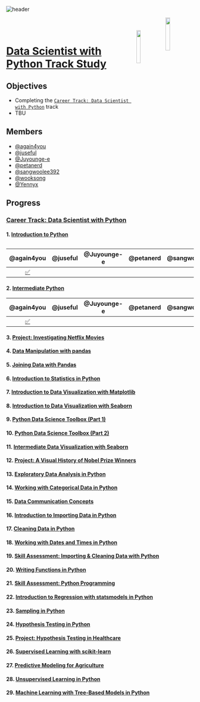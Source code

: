 ![header](https://capsule-render.vercel.app/api?type=waving&color=65FF8F&height=300&section=header&text=We%20are%20studying%20on%20datacamp&fontSize=50&fontColor=222&desc=Powered%20by%20Pseudo%20Lab&descAlignY=35&descAlign=78)

<a href="https://www.datacamp.com/"><img align="right" src="images/datacamp-svg-logo.svg" width=15%/></a>
<br>
<br>
<a href="https://pseudo-lab.com/Pseudo-Lab-c42db6652c1b45c3ba4bfe157c70cf09"><img align=right src = "https://pseudo-lab.com/image/https%3A%2F%2Fs3-us-west-2.amazonaws.com%2Fsecure.notion-static.com%2F6a262cae-5831-4cb2-8534-4b50fddc91e1%2F____(1).png?table=block&id=c42db665-2c1b-45c3-ba4b-fe157c70cf09&spaceId=333f96cf-396d-45ff-8331-232d41bd4d55&width=250&userId=&cache=v2" width=15%></a>

# [Data Scientist with Python Track Study](https://pseudo-lab.com/Data-Scientist-with-Python-Track-Study-18a8d227e5f1441fa981205aa3204089?pvs=25)

## Objectives

- Completing the [```Career Track: Data Scientist with Python```](https://app.datacamp.com/learn/career-tracks/data-scientist-with-python?version=8) track
- TBU

## Members

- [@again4you](https://github.com/again4you)
- [@juseful](https://github.com/juseful)
- [@Juyounge-e](https://github.com/Juyounge-e)
- [@petanerd](https://github.com/petanerd)
- [@sangwoolee392](https://github.com/sangwoolee392)
- [@wooksong](https://github.com/wooksong)
- [@Yennyx](https://github.com/Yennyx)

## Progress

### [Career Track: Data Scientist with Python](https://app.datacamp.com/learn/career-tracks/data-scientist-with-python?version=8)

#### 1. [Introduction to Python](https://www.datacamp.com/courses/intro-to-python-for-data-science)

|  @again4you | @juseful | @Juyounge-e | @petanerd| @sangwoolee392 | @wooksong | @Yennyx |
| :--: | :--: | :--: | :--: | :--: | :--: | :--: |
| [✅](https://www.datacamp.com/completed/statement-of-accomplishment/course/73723c6abbe22d0b28800c0f8b897af01f2ba411) |  |  |  |  | [✅](https://www.datacamp.com/completed/statement-of-accomplishment/course/afd38d0fa35d53bba4f7eb1335e8216f15fbe813) |  |

#### 2. [Intermediate Python](https://www.datacamp.com/courses/intermediate-python)

|  @again4you | @juseful | @Juyounge-e | @petanerd| @sangwoolee392 | @wooksong | @Yennyx |
| :--: | :--: | :--: | :--: | :--: | :--: | :--: |
| [✅](https://www.datacamp.com/completed/statement-of-accomplishment/course/73723c6abbe22d0b28800c0f8b897af01f2ba411) |  |  |  |  |  |  |

#### 3. [Project: Investigating Netflix Movies](https://www.datacamp.com/projects/1674)

#### 4. [Data Manipulation with pandas](https://www.datacamp.com/courses/data-manipulation-with-pandas)

#### 5. [Joining Data with Pandas](https://www.datacamp.com/courses/joining-data-with-pandas)

#### 6. [Introduction to Statistics in Python](https://www.datacamp.com/courses/introduction-to-statistics-in-python)

#### 7. [Introduction to Data Visualization with Matplotlib](https://www.datacamp.com/courses/introduction-to-data-visualization-with-matplotlib)

#### 8. [Introduction to Data Visualization with Seaborn](https://app.datacamp.com/learn/courses/introduction-to-data-visualization-with-seaborn)

#### 9. [Python Data Science Toolbox (Part 1)](https://www.datacamp.com/courses/python-data-science-toolbox-part-1)

#### 10. [Python Data Science Toolbox (Part 2)](https://www.datacamp.com/courses/python-data-science-toolbox-part-2)

#### 11. [Intermediate Data Visualization with Seaborn](https://www.datacamp.com/courses/intermediate-data-visualization-with-seaborn)

#### 12. [Project: A Visual History of Nobel Prize Winners](https://app.datacamp.com/learn/projects/441)

#### 13. [Exploratory Data Analysis in Python](https://app.datacamp.com/learn/courses/exploratory-data-analysis-in-python)

#### 14. [Working with Categorical Data in Python](https://app.datacamp.com/learn/courses/working-with-categorical-data-in-python)

#### 15. [Data Communication Concepts](https://app.datacamp.com/learn/courses/data-communication-concepts)

#### 16. [Introduction to Importing Data in Python](https://www.datacamp.com/courses/introduction-to-importing-data-in-python/continue)

#### 17. [Cleaning Data in Python](https://app.datacamp.com/learn/courses/cleaning-data-in-python)

#### 18. [Working with Dates and Times in Python](https://www.datacamp.com/courses/working-with-dates-and-times-in-python/continue)

#### 19. [Skill Assessment: Importing & Cleaning Data with Python](https://assessment-v2.datacamp.com/data-management-python?track_title=Data%20Scientist%20%20with%20Python&track_url=https://www.datacamp.com/tracks/data-scientist-with-python/continue&next_content_type=course&next_content_title=Writing%20Functions%20in%20Python&next_content_technology=python)

#### 20. [Writing Functions in Python](https://app.datacamp.com/learn/courses/writing-functions-in-python)

#### 21. [Skill Assessment: Python Programming](https://assessment-v2.datacamp.com/coding-for-production-python?track_title=Data%20Scientist%20%20with%20Python&track_url=https://www.datacamp.com/tracks/data-scientist-with-python/continue&next_content_type=course&next_content_title=Introduction%20to%20Regression%20with%20statsmodels%20in%20Python&next_content_technology=python)

#### 22. [Introduction to Regression with statsmodels in Python](https://www.datacamp.com/courses/introduction-to-regression-with-statsmodels-in-python)

#### 23. [Sampling in Python](https://www.datacamp.com/courses/sampling-in-python)

#### 24. [Hypothesis Testing in Python](https://app.datacamp.com/learn/courses/hypothesis-testing-in-python)

#### 25. [Project: Hypothesis Testing in Healthcare](https://app.datacamp.com/learn/projects/1792)

#### 26. [Supervised Learning with scikit-learn](https://app.datacamp.com/learn/courses/supervised-learning-with-scikit-learn)

#### 27. [Predictive Modeling for Agriculture](https://app.datacamp.com/learn/projects/1772)

#### 28. [Unsupervised Learning in Python](https://app.datacamp.com/learn/courses/unsupervised-learning-in-python)

#### 29. [Machine Learning with Tree-Based Models in Python](https://app.datacamp.com/learn/courses/machine-learning-with-tree-based-models-in-python)
